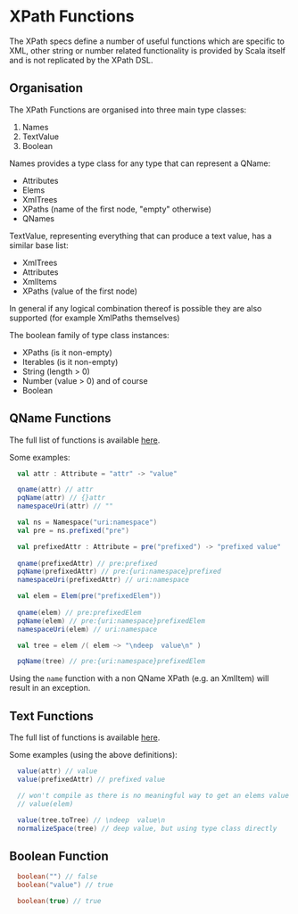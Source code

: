 # XPath Functions

The XPath specs define a number of useful functions which are specific to XML, other string or number related functionality is provided by Scala itself and is not replicated by the XPath DSL.

## Organisation

The XPath Functions are organised into three main type classes:

1. Names
2. TextValue
3. Boolean

Names provides a type class for any type that can represent a QName:

* Attributes
* Elems
* XmlTrees
* XPaths (name of the first node, "empty" otherwise)
* QNames

TextValue, representing everything that can produce a text value, has a similar base list:

* XmlTrees
* Attributes
* XmlItems
* XPaths (value of the first node)

In general if any logical combination thereof is possible they are also supported (for example XmlPaths themselves)

The boolean family of type class instances:

* XPaths (is it non-empty)
* Iterables (is it non-empty)
* String (length > 0)
* Number (value > 0)
and of course
* Boolean

## QName Functions

The full list of functions is available [here](../../site/scaladocs/scales/xml/xpath/NameFunctions.html).

Some examples:

```scala
  val attr : Attribute = "attr" -> "value"

  qname(attr) // attr
  pqName(attr) // {}attr
  namespaceUri(attr) // ""

  val ns = Namespace("uri:namespace")
  val pre = ns.prefixed("pre")

  val prefixedAttr : Attribute = pre("prefixed") -> "prefixed value"
  
  qname(prefixedAttr) // pre:prefixed
  pqName(prefixedAttr) // pre:{uri:namespace}prefixed
  namespaceUri(prefixedAttr) // uri:namespace

  val elem = Elem(pre("prefixedElem"))
  
  qname(elem) // pre:prefixedElem
  pqName(elem) // pre:{uri:namespace}prefixedElem
  namespaceUri(elem) // uri:namespace

  val tree = elem /( elem ~> "\ndeep  value\n" )

  pqName(tree) // pre:{uri:namespace}prefixedElem
```

Using the `name` function with a non QName XPath (e.g. an XmlItem) will result in an exception.

## Text Functions

The full list of functions is available [here](../../site/scaladocs/scales/xml/xpath/TextFunctions.html).

Some examples (using the above definitions):

```scala
  value(attr) // value
  value(prefixedAttr) // prefixed value

  // won't compile as there is no meaningful way to get an elems value
  // value(elem)

  value(tree.toTree) // \ndeep  value\n
  normalizeSpace(tree) // deep value, but using type class directly
```

## Boolean Function

```scala
  boolean("") // false
  boolean("value") // true

  boolean(true) // true
```